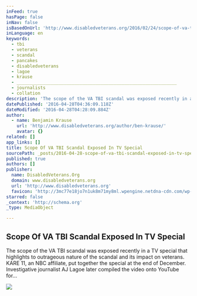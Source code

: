 ```yaml
---
inFeed: true
hasPage: false
inNav: false
isBasedOnUrl: 'http://www.disabledveterans.org/2016/02/24/scope-of-va-tbi-scandal-exposed-in-tv-special/'
inLanguage: en
keywords:
  - tbi
  - veterans
  - scandal
  - pancakes
  - disabledveterans
  - lagoe
  - krause
  - _____________________________________________________________
  - journalists
  - collation
description: 'The scope of the VA TBI scandal was exposed recently in a TV special that highlights to outrageous nature of the scandal and its impact on veterans. KARE 11, an NBC affiliate, put together the special at the end of December. Investigative journalist AJ Lagoe later compiled the video onto YouTube for...'
datePublished: '2016-04-28T04:36:09.118Z'
dateModified: '2016-04-28T04:28:09.884Z'
author:
  - name: Benjamin Krause
    url: 'http://www.disabledveterans.org/author/ben-krause/'
    avatar: {}
related: []
app_links: []
title: Scope Of VA TBI Scandal Exposed In TV Special
sourcePath: _posts/2016-04-28-scope-of-va-tbi-scandal-exposed-in-tv-special.md
published: true
authors: []
publisher:
  name: DisabledVeterans.Org
  domain: www.disabledveterans.org
  url: 'http://www.disabledveterans.org'
  favicon: 'http://3mc77e18jo7n1uk8m71my8ml.wpengine.netdna-cdn.com/wp-content/themes/disabledveterans/images/favicon.ico'
starred: false
_context: 'http://schema.org'
_type: MediaObject

---
```

<article style=""><h1>Scope Of VA TBI Scandal Exposed In TV Special</h1><p>The scope of the VA TBI scandal was exposed recently in a TV special that highlights to outrageous nature of the scandal and its impact on veterans. KARE 11, an NBC affiliate, put together the special at the end of December. Investigative journalist AJ Lagoe later compiled the video onto YouTube for...</p><img src="https://3mc77e18jo7n1uk8m71my8ml-wpengine.netdna-ssl.com/wp-content/uploads/2016/02/160224-VA-TBI-Scandal.jpg" /></article>
